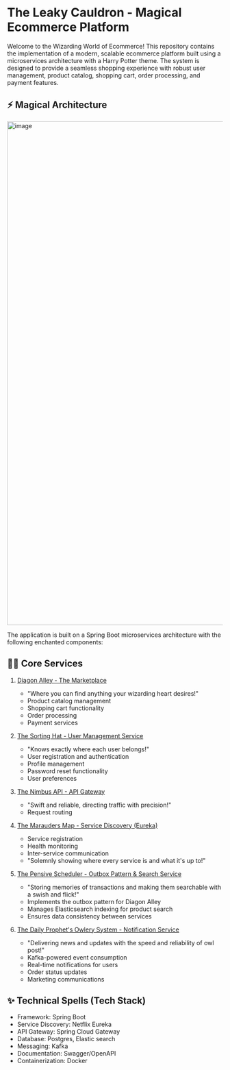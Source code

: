 # The Leaky Cauldron - Magical Ecommerce Platform
Welcome to the Wizarding World of Ecommerce!
This repository contains the implementation of a modern, scalable ecommerce platform built using a microservices architecture with a Harry Potter theme. The system is designed to provide a seamless shopping experience with robust user management, product catalog, shopping cart, order processing, and payment features.

## ⚡ Magical Architecture
<img width="1176" alt="image" src="https://github.com/user-attachments/assets/08e83110-53e0-463f-bf71-b1e5f43d331e" />


The application is built on a Spring Boot microservices architecture with the following enchanted components:
## 🧙‍♂️ Core Services

1. [Diagon Alley - The Marketplace](https://github.com/the-leaky-cauldron/diagon-alley)
    - "Where you can find anything your wizarding heart desires!"
    - Product catalog management
    - Shopping cart functionality
    - Order processing
    - Payment services
   


2. [The Sorting Hat - User Management Service](https://github.com/the-leaky-cauldron/the-sorting-hat)
    - "Knows exactly where each user belongs!"
    - User registration and authentication
    - Profile management
    - Password reset functionality
    - User preferences

3. [The Nimbus API - API Gateway](https://github.com/the-leaky-cauldron/nimbus-api)
    - "Swift and reliable, directing traffic with precision!"    
    - Request routing

4. [The Marauders Map - Service Discovery (Eureka)](https://github.com/the-leaky-cauldron/themaraudersmap)
    - Service registration
    - Health monitoring
    - Inter-service communication
    - "Solemnly showing where every service is and what it's up to!"

5. [The Pensive Scheduler - Outbox Pattern & Search Service](https://github.com/the-leaky-cauldron/the-penisive-scheduler)
    - "Storing memories of transactions and making them searchable with a swish and flick!"
    - Implements the outbox pattern for Diagon Alley
    - Manages Elasticsearch indexing for product search
    - Ensures data consistency between services


6. [The Daily Prophet's Owlery System - Notification Service](https://github.com/the-leaky-cauldron/the-daily-prophets-owlery-system)
    - "Delivering news and updates with the speed and reliability of owl post!"
    - Kafka-powered event consumption
    - Real-time notifications for users
    - Order status updates
    - Marketing communications


## ✨ Technical Spells (Tech Stack)

 - Framework: Spring Boot
 - Service Discovery: Netflix Eureka
 - API Gateway: Spring Cloud Gateway
 - Database: Postgres, Elastic search
 - Messaging: Kafka
 - Documentation: Swagger/OpenAPI
 - Containerization: Docker

